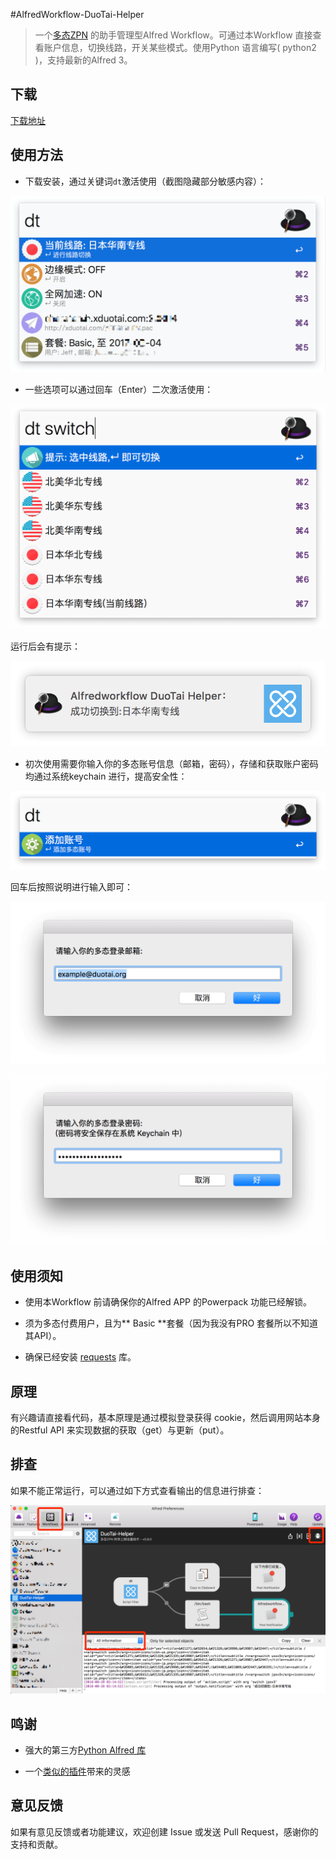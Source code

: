 #AlfredWorkflow-DuoTai-Helper

> 一个[多态ZPN](https://duotai.org/) 的助手管理型Alfred Workflow。可通过本Workflow 直接查看账户信息，切换线路，开关某些模式。使用Python 语言编写( python2 )，支持最新的Alfred 3。

## 下载

[下载地址](http://https://github.com/Jeff2Ma/AlfredWorkflow-DuoTai-Helper/releases)

## 使用方法

- 下载安装，通过关键词`dt`激活使用（截图隐藏部分敏感内容）：

![核心界面](./screenshot/1.png)

- 一些选项可以通过回车（Enter）二次激活使用：

![设置账号](./screenshot/2.png)

运行后会有提示：

![设置账号](./screenshot/6.png)

- 初次使用需要你输入你的多态账号信息（邮箱，密码），存储和获取账户密码均通过系统keychain 进行，提高安全性：

![设置账号](./screenshot/3.png)

  回车后按照说明进行输入即可：

![设置账号](./screenshot/4.png)

![设置账号](./screenshot/5.png)

## 使用须知

- 使用本Workflow 前请确保你的Alfred APP 的Powerpack 功能已经解锁。

- 须为多态付费用户，且为** Basic **套餐（因为我没有PRO 套餐所以不知道其API）。

- 确保已经安装 [requests](http://docs.python-requests.org/zh_CN/latest/index.html) 库。

## 原理

有兴趣请直接看代码，基本原理是通过模拟登录获得 cookie，然后调用网站本身的Restful API 来实现数据的获取（get）与更新（put）。

## 排查

如果不能正常运行，可以通过如下方式查看输出的信息进行排查：

![deubg](./screenshot/7.png)

## 鸣谢

- 强大的第三方[Python Alfred 库](http://www.deanishe.net/alfred-workflow/index.html) 

- 一个[类似的插件](http://www.packal.org/workflow/apple-account-switcher)带来的灵感

## 意见反馈

如果有意见反馈或者功能建议，欢迎创建 Issue 或发送 Pull Request，感谢你的支持和贡献。